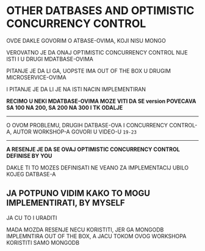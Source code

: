 # OTHER DATBASES AND OPTIMISTIC CONCURRENCY CONTROL

OVDE DAKLE GOVORIM O ATBASE-OVIMA, KOJI NISU MONGO

VEROVATNO JE DA ONAJ OPTIMISTIC CONCURRENCY CONTROL NIJE ISTI I U DRUGI MDATBASE-OVIMA

PITANJE JE DA LI GA, UOPSTE IMA OUT OF THE BOX U DRUGIM MICROSERVICE-OVIMA

I PITANJE JE DA LI JE NA ISTI NACIN IMPLEMENTIRAN

**RECIMO U NEKI MDATBASE-OVIMA MOZE VITI DA SE version POVECAVA SA 100 NA 200, SA 200 NA 300 I TK ODALJE**

***

O OVOM PROBLEMU, DRUGIH DATBASE-OVA I CONCURRENCY CONTROL-A, AUTOR WORKSHOP-A GOVORI U VIDEO-U `19-23`

***

**A RESENJE JE DA SE OVAJ OPTIMISTIC CONCURRENCY CONTROL DEFINISE BY YOU**

DAKLE TI TO MOZES DEFINISATI NE VEANO ZA IMPLEMENTACIJ UBILO KOJEG DATBASE-A

## JA POTPUNO VIDIM KAKO TO MOGU IMPLEMENTIRATI, BY MYSELF

JA CU TO I URADITI

MADA MOZDA RESENJE NECU KORISTITI, JER GA MONGODB IMPLEMNTIRA OUT OF THE BOX, A JACU TOKOM OVOG WORKSHOPA KORISTITI SAMO MONGODB
